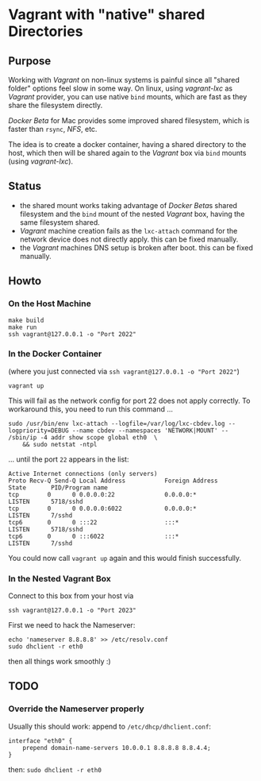 # Vagrant with "native" shared Directories
 
## Purpose
Working with *Vagrant* on non-linux systems is painful since all "shared
folder" options feel slow in some way. On linux, using *vagrant-lxc* as 
*Vagrant* provider, you can use native `bind` mounts, which are fast 
as they share the filesystem directly.
 
*Docker Beta* for Mac provides some improved shared filesystem, which is
faster than `rsync`, *NFS*, etc.

The idea is to create a docker container, having a shared directory to 
the host, which then will be shared again to the *Vagrant* box via `bind` 
mounts (using *vagrant-lxc*).
 
##  Status
- the shared mount works taking advantage of *Docker Beta*s shared 
  filesystem and the `bind` mount of the nested *Vagrant* box, having
  the same filesystem shared. 
- *Vagrant* machine creation fails as the `lxc-attach` command for the 
  network device does not directly apply. 
  this can be fixed manually. 
- the *Vagrant* machines DNS setup is broken after boot. 
  this can be fixed manually. 

##  Howto
### On the Host Machine

```
make build
make run
ssh vagrant@127.0.0.1 -o "Port 2022"
```

### In the Docker Container
(where you just connected via `ssh vagrant@127.0.0.1 -o "Port 2022"`)

```
vagrant up
```

This will fail as the network config for port 22 does not apply correctly.
To workaround this, you need to run this command ...
```
sudo /usr/bin/env lxc-attach --logfile=/var/log/lxc-cbdev.log --logpriority=DEBUG --name cbdev --namespaces 'NETWORK|MOUNT' -- /sbin/ip -4 addr show scope global eth0  \
    && sudo netstat -ntpl
```

... until the port `22` appears in the list:
```
Active Internet connections (only servers)
Proto Recv-Q Send-Q Local Address           Foreign Address         State       PID/Program name
tcp        0      0 0.0.0.0:22              0.0.0.0:*               LISTEN      5718/sshd       
tcp        0      0 0.0.0.0:6022            0.0.0.0:*               LISTEN      7/sshd          
tcp6       0      0 :::22                   :::*                    LISTEN      5718/sshd       
tcp6       0      0 :::6022                 :::*                    LISTEN      7/sshd          
```

You could now call `vagrant up` again and this would finish successfully.

### In the Nested Vagrant Box

Connect to this box from your host via
```
ssh vagrant@127.0.0.1 -o "Port 2023"
```

First we need to hack the Nameserver:
```
echo 'nameserver 8.8.8.8' >> /etc/resolv.conf
sudo dhclient -r eth0
```

then all things work smoothly :) 

## TODO 

### Override the Nameserver properly

Usually this should work:
append to `/etc/dhcp/dhclient.conf`:

```
interface "eth0" {
    prepend domain-name-servers 10.0.0.1 8.8.8.8 8.8.4.4;
}
```

then: `sudo dhclient -r eth0`